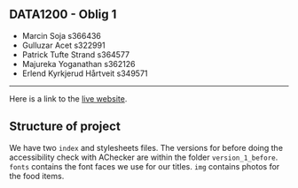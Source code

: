 
## DATA1200 - Oblig 1

- Marcin Soja s366436
- Gulluzar Acet s322991
- Patrick Tufte Strand s364577
- Majureka Yoganathan s362126
- Erlend Kyrkjerud Hårtveit s349571

---

Here is a link to the [live website](https://erlendkh.github.io/).

## Structure of project

We have two `index` and stylesheets files. The versions for before doing the accessibility check with AChecker are within the folder `version_1_before`. `fonts` contains the font faces we use for our titles. `img` contains photos for the food items.






